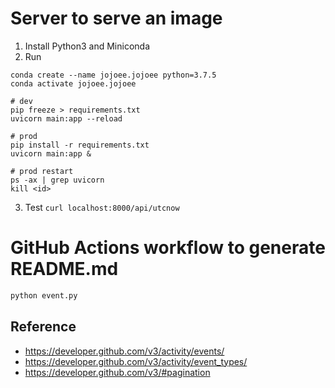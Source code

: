 # Server to serve an image

1. Install Python3 and Miniconda
2. Run
```
conda create --name jojoee.jojoee python=3.7.5
conda activate jojoee.jojoee

# dev
pip freeze > requirements.txt
uvicorn main:app --reload

# prod
pip install -r requirements.txt
uvicorn main:app &

# prod restart
ps -ax | grep uvicorn
kill <id>
```
3. Test `curl localhost:8000/api/utcnow`

# GitHub Actions workflow to generate README.md

```bash
python event.py
```

## Reference
- https://developer.github.com/v3/activity/events/
- https://developer.github.com/v3/activity/event_types/
- https://developer.github.com/v3/#pagination
